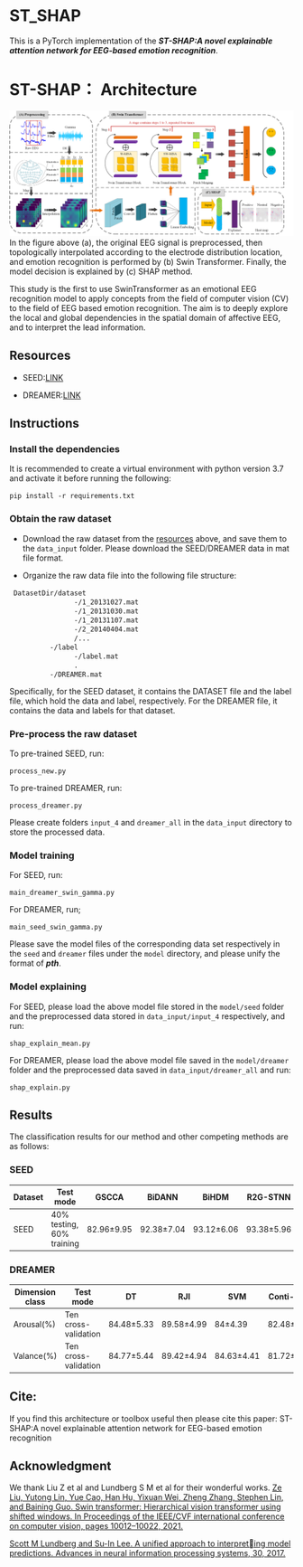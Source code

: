 # ST_SHAP

This is a PyTorch implementation of the ***ST-SHAP:A novel explainable attention network for EEG-based emotion recognition***.
# ST-SHAP： Architecture
![](https://github.com/llljinjinjin/ST_SHAP_code/blob/main/ST_SHAP.png)
In the figure above (a), the original EEG signal is preprocessed, then topologically interpolated according to the electrode distribution location, and emotion recognition is performed by (b) Swin Transformer. Finally, the model decision is explained by (c) SHAP method.

This study is the first to use SwinTransformer as an emotional EEG recognition model to apply concepts from the field of computer vision (CV) to the field of EEG based emotion recognition. The aim is to deeply explore the local and global dependencies in the spatial domain of affective EEG, and to interpret the lead information.

## Resources
* SEED:[LINK](https://bcmi.sjtu.edu.cn/~seed/index.html)
- DREAMER:[LINK](https://ieeexplore.ieee.org/abstract/document/7887697)

## Instructions
### Install the dependencies
It is recommended to create a virtual environment with python version 3.7 and activate it before running the following:
```
pip install -r requirements.txt
```

### Obtain the raw dataset
* Download the raw dataset from the [resources](#resources) above, and save them to the `data_input` folder.  Please download the SEED/DREAMER data in mat file format.
- Organize the raw data file into the following file structure:
```
 DatasetDir/dataset
                -/1_20131027.mat
                -/1_20131030.mat
                -/1_20131107.mat
                -/2_20140404.mat
                /...
          -/label
                -/label.mat
                .
          -/DREAMER.mat          
```
Specifically, for the SEED dataset, it contains the DATASET file and the label file, which hold the data and label, respectively. For the DREAMER file, it contains the data and labels for that dataset.

### Pre-process the raw dataset
To pre-trained SEED, run:
```
process_new.py
```
To pre-trained DREAMER, run:
```
process_dreamer.py
```
Please create folders `input_4` and `dreamer_all` in the `data_input` directory to store the processed data.  

### Model training
For SEED, run:
```
main_dreamer_swin_gamma.py
```
For DREAMER, run;
```
main_seed_swin_gamma.py
```
Please save the model files of the corresponding data set respectively in the `seed` and `dreamer` files under the `model` directory, and please unify the format of ***pth***.

### Model explaining
For SEED, please load the above model file stored in the `model/seed` folder and the preprocessed data stored in `data_input/input_4` respectively, and run:
```
shap_explain_mean.py
```
For DREAMER, please load the above model file saved in the `model/dreamer` folder and the preprocessed data saved in `data_input/dreamer_all` and run:
```
shap_explain.py
```

## Results
The classification results for our method and other competing methods are as follows:
### SEED
<div align="center">
 
| Dataset | Test mode | GSCCA |BiDANN |BiHDM|R2G-STNN|DGCNN|RGNN| SST-EmotionNet|MFBPST-3D-DRLF|ST-SHAP|
| ---------- | -----------|-----------|-----------|-----------|-----------|-----------|-----------|-----------|-----------|-----------|
| SEED  | 40% testing, 60% training   | 82.96±9.95  |92.38±7.04|93.12±6.06|93.38±5.96|90.40±8.49|94.24±5.95|96.02±2.17|96.67±2.8|97.18±2.7|
</div>

### DREAMER
<div align="center">
 
| Dimension class | Test mode | DT |RJI |SVM|Conti-CNN|DGCNN|Bi-ANN|ST-SHAP|
| ---------- | -----------|-----------|-----------|-----------|-----------|-----------|-----------|-----------|
| Arousal(%) | Ten cross-validation   | 84.48±5.33  |89.58±4.99|84±4.39|82.48±5.11|88.79±3.86|92.95±2.96|94.09±4.66|
| Valance(%) | Ten cross-validation  | 84.77±5.44  |89.42±4.94|84.63±4.41|81.72±5.24|88.87±3.58|92.68±3.03|94.20±3.72|
</div>


## Cite:
If you find this architecture or toolbox useful then please cite this paper:
ST-SHAP:A novel explainable attention network for EEG-based emotion recognition

## Acknowledgment
We thank Liu Z et al and Lundberg S M et al for their wonderful works.
[Ze Liu, Yutong Lin, Yue Cao, Han Hu, Yixuan Wei, Zheng Zhang, Stephen Lin, and Baining Guo. Swin transformer: Hierarchical vision transformer using shifted windows. In Proceedings of the IEEE/CVF international conference on computer vision, pages 10012–10022, 2021.](https://openaccess.thecvf.com/content/ICCV2021/html/Liu_Swin_Transformer_Hierarchical_Vision_Transformer_Using_Shifted_Windows_ICCV_2021_paper)

[Scott M Lundberg and Su-In Lee. A unified approach to interpreting model predictions. Advances in neural information processing
systems, 30, 2017.](https://proceedings.neurips.cc/paper/2017/hash/8a20a8621978632d76c43dfd28b67767-Abstract.html)





